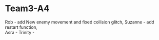 # Team3-A4
Rob - add New enemy movement and fixed collision glitch, 
Suzanne - add restart function,  
Asra - 
Trinity - 
